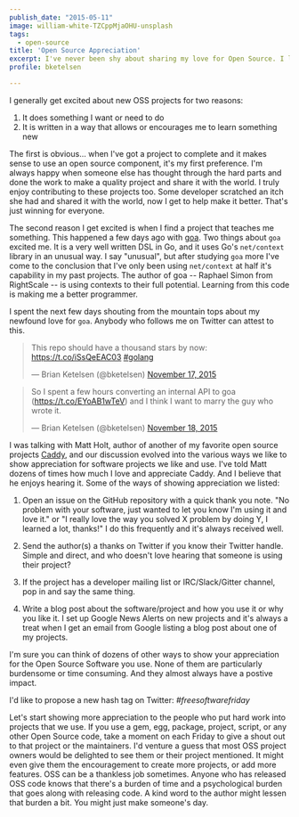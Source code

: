 ```yaml
---
publish_date: "2015-05-11"
image: william-white-TZCppMjaOHU-unsplash
tags:
  - open-source
title: 'Open Source Appreciation'
excerpt: I've never been shy about sharing my love for Open Source. I love creating things, and I love sharing them with others. One of my particular joys with Open Source Software, however, is finding new projects that excite me.
profile: bketelsen

---
```


I generally get excited about new OSS projects for two reasons:

1. It does something I want or need to do
2. It is written in a way that allows or encourages me to learn something new

The first is obvious... when I've got a project to complete and it makes sense to use an open source component, it's my first preference. I'm always happy when someone else has thought through the hard parts and done the work to make a quality project and share it with the world. I truly enjoy contributing to these projects too. Some developer scratched an itch she had and shared it with the world, now I get to help make it better. That's just winning for everyone.

The second reason I get excited is when I find a project that teaches me something. This happened a few days ago with [goa](http://goa.design). Two things about `goa` excited me. It is a very well written DSL in Go, and it uses Go's `net/context` library in an unusual way. I say "unusual", but after studying `goa` more I've come to the conclusion that I've only been using `net/context` at half it's capability in my past projects. The author of goa -- Raphael Simon
from RightScale -- is using contexts to their full potential. Learning from this code is making me a better programmer.

I spent the next few days shouting from the mountain tops about my newfound love for `goa`. Anybody who follows me on Twitter can attest to this.

<blockquote class="twitter-tweet" lang="en"><p lang="en" dir="ltr">This repo should have a thousand stars by now: <a href="https://t.co/iSsQeEAC03">https://t.co/iSsQeEAC03</a> <a href="https://twitter.com/hashtag/golang?src=hash">#golang</a></p>&mdash; Brian Ketelsen (@bketelsen) <a href="https://twitter.com/bketelsen/status/666697133437923328">November 17, 2015</a></blockquote>
<script async src="//platform.twitter.com/widgets.js" charset="utf-8"></script>

<blockquote class="twitter-tweet" lang="en"><p lang="en" dir="ltr">So I spent a few hours converting an internal API to goa (<a href="https://t.co/EYoAB1wTeV">https://t.co/EYoAB1wTeV</a>) and I think I want to marry the guy who wrote it.</p>&mdash; Brian Ketelsen (@bketelsen) <a href="https://twitter.com/bketelsen/status/666786731807662081">November 18, 2015</a></blockquote>
<script async src="//platform.twitter.com/widgets.js" charset="utf-8"></script>

I was talking with Matt Holt, author of another of my favorite open source projects [Caddy](https://caddyserver.com), and our discussion evolved into the various ways we like to show appreciation for software projects we like and use. I've told Matt dozens of times how much I love and appreciate Caddy. And I believe that he enjoys hearing it. Some of the ways of showing appreciation we listed:

1.  Open an issue on the GitHub repository with a quick thank you note. "No problem with your software, just wanted to let you know I'm using it and love it." or "I really love the way you solved X problem by doing Y, I learned a lot, thanks!" I do this frequently and it's always received well.

1.  Send the author(s) a thanks on Twitter if you know their Twitter handle. Simple and direct, and who doesn't love hearing that someone is using their project?

1.  If the project has a developer mailing list or IRC/Slack/Gitter channel, pop in and say the same thing.

1.  Write a blog post about the software/project and how you use it or why you like it. I set up Google News Alerts on new projects and it's always a treat when I get an email from Google listing a blog post about one of my projects.

I'm sure you can think of dozens of other ways to show your appreciation for the Open Source Software you use. None of them are particularly burdensome or time consuming. And they almost always have a postive impact.

I'd like to propose a new hash tag on Twitter: _#freesoftwarefriday_

Let's start showing more appreciation to the people who put hard work into projects that we use. If you use a gem, egg, package, project, script, or any other Open Source code, take a moment on each Friday to give a shout out to that project or the maintainers. I'd venture a guess that most OSS project owners would be delighted to see them or their project mentioned. It might even give them the encouragement to create more projects, or add more features. OSS can be a thankless
job sometimes. Anyone who has released OSS code knows that there's a burden of time and a psychological burden that goes along with releasing code. A kind word to the author might lessen that burden a bit. You might just make someone's day.
